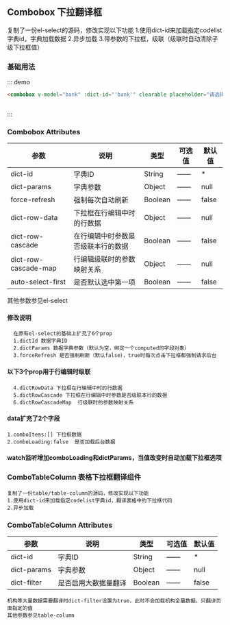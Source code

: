 <script>
  export default {
    data() {
      return {
        bank: ''
      };
    }
  }
</script>
## Combobox 下拉翻译框
复制了一份el-select的源码，修改实现以下功能
1.使用dict-id来加载指定codelist字典id，字典加载数据
2.异步加载
3.带参数的下拉框，级联（级联时自动清除子级下拉框值）

### 基础用法

::: demo
```html
<combobox v-model="bank" :dict-id="'bank'" clearable placeholder="请选择"></combobox>
 
```
:::


### Combobox Attributes

| 参数          | 说明            | 类型            | 可选值                 | 默认值   |
|-------------  |---------------- |---------------- |---------------------- |-------- |
|  dict-id    |  字典ID               |   String       |          ——          |   *
| dict-params |  字典参数             |   Object       |          ——          |   null |
| force-refresh |  强制每次自动刷新    |   Boolean      |          ——          |   false |
| dict-row-data |  下拉框在行编辑中时的行数据    |   Object      |       ——    |   null |
| dict-row-cascade |  在行编辑中时参数是否级联本行的数据  | Boolean  | —— |  false |
| dict-row-cascade-map |  行编辑级联时的参数映射关系    |   Object      |    —— |  null |
| auto-select-first |  是否默认选中第一项    |   Boolean      |    —— |      false |

其他参数参见el-select

#### 修改说明
```
  在原有el-select的基础上扩充了6个prop
  1.dictId 数据字典ID
  2.dictParams 数据字典参数（默认为空，绑定一个computed的字段对象）
  3.forceRefresh 是否强制刷新（默认false），true时每次点击下拉框都强制请求后台
```

#### 以下3个prop用于行编辑时级联
```
  4.dictRowData 下拉框在行编辑中时的行数据
  5.dictRowCascade 下拉框在行编辑中时参数是否级联本行的数据
  6.dictRowCascadeMap  行级联时的参数映射关系
```

#### data扩充了2个字段
```
1.comboItems:[] 下拉框数据
2.comboLoading:false  是否加载后台数据
```

#### watch监听增加comboLoading和dictParams，当值改变时自动加载下拉框选项

### ComboTableColumn 表格下拉框翻译组件
```
复制了一份table/table-column的源码，修改实现以下功能
1.使用dict-id来加载指定codelist字典id，翻译表格中的下拉框代码
2.异步加载
```

### ComboTableColumn Attributes

|     参数    |     说明	          |   类型 	      |         可选值	      |  默认值
|------------|---------------------|---------------|---------------------|-------- |
|  dict-id    |  字典ID               |   String       |        ——      |   * |
| dict-params |  字典参数             |   Object       |          ——     |   null |
| dict-filter |  是否启用大数据量翻译  |   Boolean   |     ——     |   false |

```
机构等大量数据需要翻译时dict-filter设置为true，此时不会加载机构全量数据，只翻译页面指定的值
其他参数参见table-column
```
